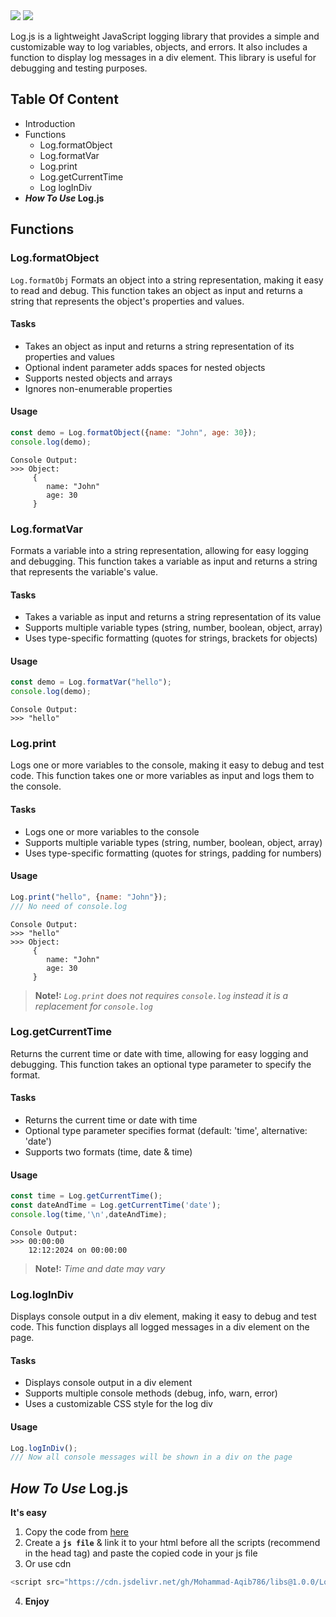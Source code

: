 <img src="https://maqib718.tiiny.site/uploads/LogJS-logo.jpg"/>
<a href="https://cdn.jsdelivr.net/gh/Mohammad-Aqib786/libs@1.0.0/Log.js"><img src="https://img.shields.io/badge/jsdelivr-Log.js-e74d3a?logo=jsdelivr" /></a>
      
Log.js is a lightweight JavaScript logging library that provides a simple and customizable way to log variables, objects, and errors. It also includes a function to display log messages in a div element. This library is useful for debugging and testing purposes.
## Table Of Content
- Introduction
- Functions
  - Log.formatObject
  - Log.formatVar
  - Log.print
  - Log.getCurrentTime
  - Log logInDiv
- **_How To Use_ Log.js**
## Functions
### Log.formatObject
```Log.formatObj```
Formats an object into a string representation, making it easy to read and debug. This function takes an object as input and returns a string that represents the object's properties and values.
#### Tasks
- Takes an object as input and returns a string representation of its properties and values
- Optional indent parameter adds spaces for nested objects
- Supports nested objects and arrays
- Ignores non-enumerable properties
#### Usage
```js
const demo = Log.formatObject({name: "John", age: 30});
console.log(demo);
```
```
Console Output:
>>> Object:
     {
        name: "John"
        age: 30
     }
```
### Log.formatVar
Formats a variable into a string representation, allowing for easy logging and debugging. This function takes a variable as input and returns a string that represents the variable's value.
#### Tasks
- Takes a variable as input and returns a string representation of its value
- Supports multiple variable types (string, number, boolean, object, array)
- Uses type-specific formatting (quotes for strings, brackets for objects)
#### Usage
```js
const demo = Log.formatVar("hello");
console.log(demo);
```
```
Console Output:
>>> "hello"
```
### Log.print
Logs one or more variables to the console, making it easy to debug and test code. This function takes one or more variables as input and logs them to the console.
#### Tasks
- Logs one or more variables to the console
- Supports multiple variable types (string, number, boolean, object, array)
- Uses type-specific formatting (quotes for strings, padding for numbers)
#### Usage
```js
Log.print("hello", {name: "John"});
/// No need of console.log
```
```
Console Output:
>>> "hello"
>>> Object:
     {
        name: "John"
        age: 30
     }
```
> **Note!:**
> _```Log.print``` does not requires ```console.log``` instead it is a replacement for ```console.log```_
### Log.getCurrentTime
Returns the current time or date with time, allowing for easy logging and debugging. This function takes an optional type parameter to specify the format.
#### Tasks
- Returns the current time or date with time
- Optional type parameter specifies format (default: 'time', alternative: 'date')
- Supports two formats (time, date & time)
#### Usage
```js
const time = Log.getCurrentTime();
const dateAndTime = Log.getCurrentTime('date');
console.log(time,'\n',dateAndTime);
```
```
Console Output:
>>> 00:00:00
    12:12:2024 on 00:00:00
```
> **Note!:**
> _Time and date may vary_
### Log.logInDiv
Displays console output in a div element, making it easy to debug and test code. This function displays all logged messages in a div element on the page.
#### Tasks
- Displays console output in a div element
- Supports multiple console methods (debug, info, warn, error)
- Uses a customizable CSS style for the log div
#### Usage
```js
Log.logInDiv();
/// Now all console messages will be shown in a div on the page
```
## _How To Use_ Log.js
**It's easy**
1. Copy the code from [here](https://github/Mohammad-Aqib786/log-js/v1.0.0/Log.js)
2. Create a **`js file`** & link it to  your html before all the scripts (recommend in the head tag) and paste the copied code in your js file
3. Or use cdn
```js
<script src="https://cdn.jsdelivr.net/gh/Mohammad-Aqib786/libs@1.0.0/Log.js" crossorigin="anonymous" async="true"></script>
```

4. **Enjoy**








